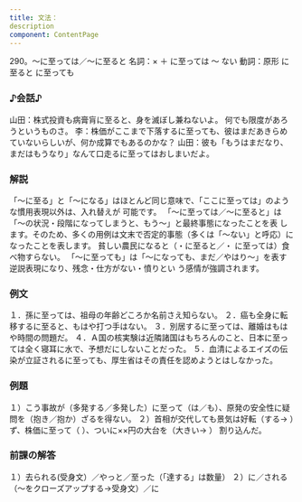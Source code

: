 ```yaml
---
title: 文法：
description
component: ContentPage
---
```



290。～に至っては／～に至ると
名詞：× ＋ に至っては ～ ない 動詞：原形 に至ると
に至っても
### ♪会話♪
山田：株式投資も病膏肓に至ると、身を滅ぼし兼ねないよ。 何でも限度があろうというものさ。
李：株価がここまで下落するに至っても、彼はまだあきらめていないらしいが、何か成算でもあるのかな？
山田：彼も「もうはまだなり、まだはもうなり」なんて口走るに至ってはおしまいだよ。
### 解説
「～に至る」と「～になる」はほとんど同じ意味で、「ここに至っては」のような慣用表現以外は、入れ替えが 可能です。
「～に至っては／～に至ると」は「～の状況・段階になってしまうと、もう～」と最終事態になったことを表 します。そのため、多くの用例は文末で否定的事態（多くは「～ない」と呼応）になったことを表します。
貧しい農民になると（・に至ると／・ に至っては）食べ物すらない。 「～に至っても」は「～になっても、まだ／やはり～」を表す逆説表現になり、残念・仕方がない・憤りとい
う感情が強調されます。
### 例文
１．孫に至っては、祖母の年齢どころか名前さえ知らない。
２．癌も全身に転移するに至ると、もはや打つ手はない。
３．別居するに至っては、離婚はもはや時間の問題だ。
４．Ａ国の核実験は近隣諸国はもちろんのこと、日本に至っては全く寝耳に水で、予想だにしないことだった。
５．血清によるエイズの伝染が立証されるに至っても、厚生省はその責任を認めようとはしなかった。
### 例題
１）こう事故が（多発する／多発した）に至って（は／も）、原発の安全性に疑問を（抱き／抱か）ざるを得ない。
２）首相が交代しても景気は好転（する→ ）ず、株価に至って（ ）、ついに××円の大台を（大きい→ ）
割り込んだ。
### 前課の解答
１）去られる(受身文）／やっと／至った（「達する」は数量）
２）に／される（～をクローズアップする→受身文）／に
